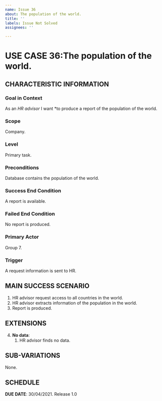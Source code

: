 ```yaml
---
name: Issue 36
about: The population of the world.
title: ''
labels: Issue Not Solved
assignees: ''

---
```


# USE CASE 36:The population of the world.


## CHARACTERISTIC INFORMATION

### Goal in Context

As an *HR advisor* I want *to produce a report of the population of the world.

### Scope

Company.

### Level

Primary task.

### Preconditions

Database contains the population of the world.

### Success End Condition

A report is available.

### Failed End Condition

No report is produced.

### Primary Actor

Group 7.

### Trigger

A request information is sent to HR.

## MAIN SUCCESS SCENARIO

1. HR advisor request access to all countries in the world.
2. HR advisor extracts information of the population in the world.
3. Report is produced.

## EXTENSIONS

4. **No data**:
    1. HR advisor finds no data.

## SUB-VARIATIONS

None.

## SCHEDULE

**DUE DATE**: 30/04/2021.
 Release 1.0
